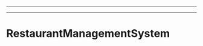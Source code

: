 -----------
----------------------------------------------------------------------------------------------------
# RestaurantManagementSystem
